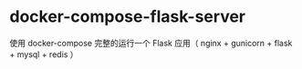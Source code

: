 # docker-compose-flask-server
使用 docker-compose 完整的运行一个 Flask 应用（ nginx + gunicorn + flask + mysql + redis ）
